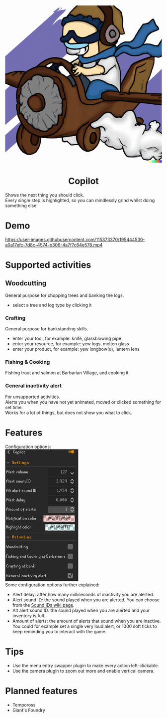 <p align="center">
<img src="./img/logo.png"><br>
<h1 align="center">Copilot</h1>
</p>

Shows the next thing you should click.  
Every single step is highlighted, so you can mindlessly grind whilst doing something else.

# Demo
https://user-images.githubusercontent.com/115373370/195444530-a0a17efc-7d8c-4574-b306-4a7f7c64e578.mp4

# Supported activities
## Woodcutting
General purpose for chopping trees and banking the logs.  
* select a tree and log type by clicking it

### Crafting
General purpose for bankstanding skills.  
* enter your tool, for example: knife, glassblowing pipe
* enter your resource, for example: yew logs, molten glass
* enter your product, for example: yew longbow(u), lantern lens

### Fishing & Cooking
Fishing trout and salmon at Barbarian Village, and cooking it.

### General inactivity alert
For unsupported activities.  
Alerts you when you have not yet animated, moved or clicked something for set time.  
Works for a lot of things, but does not show you what to click.

# Features
Configuration options:  
![Settings configuration](/img/settings.png "Copilot configuration options.")  
Some configuration options further explained:
* Alert delay: after how many milliseconds of inactivity you are alerted.
* Alert sound ID: the sound played when you are alerted. 
You can choose from the [Sound IDs wiki page](https://oldschool.runescape.wiki/w/List_of_in-game_sound_IDs).
* Alt alert sound ID: the sound played when you are alerted and your inventory is full.
* Amount of alerts: the amount of alerts that sound when you are inactive.
You could for example set a single very loud alert, or 1000 soft ticks to keep reminding you to interact with the game.

# Tips
* Use the menu entry swapper plugin to make every action left-clickable.
* Use the camera plugin to zoom out more and enable vertical camera.

# Planned features
* Tempoross
* Giant's Foundry
